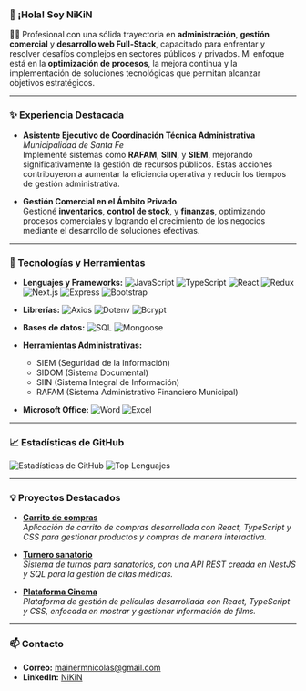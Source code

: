 ### 👋 ¡Hola! Soy NiKiN


  👨‍💻  Profesional con una sólida trayectoria en **administración**, **gestión comercial** y **desarrollo web Full-Stack**, capacitado para enfrentar y resolver desafíos complejos en sectores públicos y privados. Mi enfoque está en la **optimización de procesos**, la mejora continua y la implementación de soluciones tecnológicas que permitan alcanzar objetivos estratégicos.

---

### ✨ Experiencia Destacada

- **Asistente Ejecutivo de Coordinación Técnica Administrativa**  
  *Municipalidad de Santa Fe*  
  Implementé sistemas como **RAFAM**, **SIIN**, y **SIEM**, mejorando significativamente la gestión de recursos públicos. Estas acciones contribuyeron a aumentar la eficiencia operativa y reducir los tiempos de gestión administrativa.
  
- **Gestión Comercial en el Ámbito Privado**  
  Gestioné **inventarios**, **control de stock**, y **finanzas**, optimizando procesos comerciales y logrando el crecimiento de los negocios mediante el desarrollo de soluciones efectivas.

---

### 🚀 Tecnologías y Herramientas

- **Lenguajes y Frameworks:**
  ![JavaScript](https://img.shields.io/badge/JavaScript-F7DF1E.svg?style=flat&logo=javascript&logoColor=black)
  ![TypeScript](https://img.shields.io/badge/TypeScript-007ACC.svg?style=flat&logo=typescript&logoColor=white)
  ![React](https://img.shields.io/badge/React-61DAFB.svg?style=flat&logo=react&logoColor=black)
  ![Redux](https://img.shields.io/badge/Redux-764ABC.svg?style=flat&logo=redux&logoColor=white)
  ![Next.js](https://img.shields.io/badge/Next.js-000000.svg?style=flat&logo=nextdotjs&logoColor=white)
  ![Express](https://img.shields.io/badge/Express-000000.svg?style=flat&logo=express&logoColor=white)
  ![Bootstrap](https://img.shields.io/badge/Bootstrap-7952B3.svg?style=flat&logo=bootstrap&logoColor=white)

  
- **Librerías:**
  ![Axios](https://img.shields.io/badge/Axios-5A29E4.svg?style=flat&logo=axios&logoColor=white)
  ![Dotenv](https://img.shields.io/badge/Dotenv-ECD53F.svg?style=flat&logo=dotenv&logoColor=black)
  ![Bcrypt](https://img.shields.io/badge/Bcrypt-339933.svg?style=flat&logo=bcrypt&logoColor=white)


- **Bases de datos:**
  ![SQL](https://img.shields.io/badge/SQL-4479A1.svg?style=flat&logo=sql&logoColor=white)
  ![Mongoose](https://img.shields.io/badge/Mongoose-47A248.svg?style=flat&logo=mongodb&logoColor=white)

- **Herramientas Administrativas:**
  - SIEM (Seguridad de la Información)
  - SIDOM (Sistema Documental)
  - SIIN (Sistema Integral de Información)
  - RAFAM (Sistema Administrativo Financiero Municipal)

- **Microsoft Office:**
  ![Word](https://img.shields.io/badge/Word-2B579A.svg?style=flat&logo=microsoft-word&logoColor=white)
  ![Excel](https://img.shields.io/badge/Excel-217346.svg?style=flat&logo=microsoft-excel&logoColor=white)


---

### 📈 Estadísticas de GitHub
![Estadísticas de GitHub](https://github-readme-stats.vercel.app/api?username=nmainer&show_icons=true&theme=radical)
![Top Lenguajes](https://github-readme-stats.vercel.app/api/top-langs/?username=nmainer&layout=compact&theme=radical)

---

### 💡 Proyectos Destacados

- [**Carrito de compras**](https://github.com/nmainer/NestJs--Carrito-compras)  
  *Aplicación de carrito de compras desarrollada con React, TypeScript y CSS para gestionar productos y compras de manera interactiva.*

- [**Turnero sanatorio**](https://github.com/nmainer/Proyect-N-3-Full_Stack_React_Vite)  
  *Sistema de turnos para sanatorios, con una API REST creada en NestJS y SQL para la gestión de citas médicas.*
  
- [**Plataforma Cinema**](https://github.com/nmainer/Proyect-N-2-DOM_API)  
  *Plataforma de gestión de películas desarrollada con React, TypeScript y CSS, enfocada en mostrar y gestionar información de films.*

---

### 📫 Contacto
- **Correo:** mainermnicolas@gmail.com
- **LinkedIn:** [NiKiN](https://www.linkedin.com/in/nicolas-matias-mainer-95706a208/)
